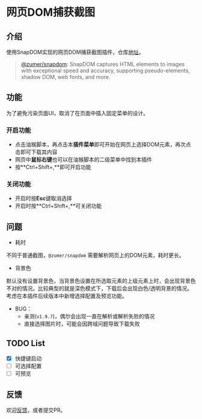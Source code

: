 # 网页DOM捕获截图

## 介绍

使用SnapDOM实现的网页DOM捕获截图插件，仓库[地址](https://github.com/zymbth/monkey-snapdom)。

> [@zumer/snapdom](https://github.com/zumerlab/snapdom): SnapDOM captures HTML elements to images with exceptional speed and accuracy, supporting pseudo-elements, shadow DOM, web fonts, and more.

## 功能

为了避免污染页面UI，取消了在页面中插入固定菜单的设计。

### 开启功能

- 点击油猴脚本，再点击本**插件菜单**即可开始在网页上选择DOM元素，再次点击即可下载其内容
- 网页中**鼠标右键**也可以在油猴脚本的二级菜单中找到本插件
- 按**Ctrl+Shift+,**即可开启功能

### 关闭功能

- 开启时按**Esc**键取消选择
- 开启时按**Ctrl+Shift+,**可关闭功能

## 问题

- 耗时

不同于普通截图，`@zumer/snapdom` 需要解析网页上的DOM元素，耗时更长。

- 背景色

默认没有设置背景色，当背景色设置在所选取元素的上级元素上时，会出现背景色不对的情况。比较典型的就是深色模式下，下载后会出现白色/透明背景的情况。考虑在本插件后续版本中新增选择配置及预览功能。

- BUG：
  - 亲测(`v1.9.7`)，偶尔会出现一直在解析或解析失败的情况
  - 直接选择图片时，可能会因跨域问题导致下载失败

## TODO List

- [x] 快捷键启动
- [ ] 可选择配置
- [ ] 可预览

## 反馈

欢迎[反馈](https://github.com/zymbth/monkey-snapdom/issues)，或者提交PR。
